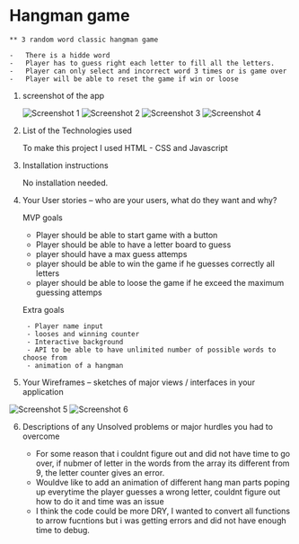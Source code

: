 # Hangman game

    ** 3 random word classic hangman game

    -   There is a hidde word
    -   Player has to guess right each letter to fill all the letters.
    -   Player can only select and incorrect word 3 times or is game over
    -   Player will be able to reset the game if win or loose
    

1. screenshot of the app
    
    ![Screenshot 1](https://github.com/diegoalva07/hangman/blob/main/Assets/Screenshots/App_1.png?raw=true)
    ![Screenshot 2](https://github.com/diegoalva07/hangman/blob/main/Assets/Screenshots/App_2.png?raw=true)
    ![Screenshot 3](https://github.com/diegoalva07/hangman/blob/main/Assets/Screenshots/App_3.png?raw=true)
    ![Screenshot 4](https://github.com/diegoalva07/hangman/blob/main/Assets/Screenshots/App_4.png?raw=true)
   

2. List of the Technologies used

    To make this project I used HTML - CSS and Javascript

3. Installation instructions

    No installation needed.

4. Your User stories – who are your users, what do they want and why?

    MVP goals

    -  Player should be able to start game with a button
    -  Player should be able to have a letter board to guess 
    -  player should have a max guess attemps
    -  player should be able to win the game if he guesses correctly all letters
    -  player should be able to loose the game if he exceed the maximum guessing attemps

    Extra goals

        - Player name input 
        - looses and winning counter 
        - Interactive background 
        - API to be able to have unlimited number of possible words to choose from
        - animation of a hangman 



5.  Your Wireframes – sketches of major views / interfaces in your application


![Screenshot 5](https://github.com/diegoalva07/hangman/blob/main/Assets/Screenshots/WireFrame%201.png?raw=true)
![Screenshot 6](https://github.com/diegoalva07/hangman/blob/main/Assets/Screenshots/WireFrame2.png?raw=true)
   


6. Descriptions of any Unsolved problems or major hurdles you had to overcome

    - For some reason that i couldnt figure out and did not have time to go over, if nubmer of letter in the words from the array its different from 9, the letter counter gives an error. 
    - Wouldve like to add an animation of different hang man parts poping up everytime the player guesses a wrong letter, couldnt figure out how to do it and time was an issue
    - I think the code could be more DRY, I wanted to convert all functions to arrow fucntions but i was getting errors and did not have enough time to debug. 
